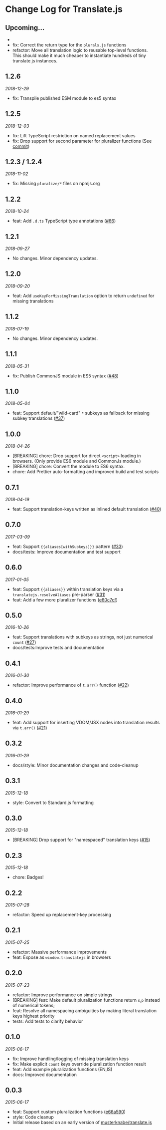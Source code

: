 # Change Log for Translate.js

## Upcoming...

- <!-- Add features here -->
- fix: Correct the return type for the `plurals.js` functions
- refactor: Move all translation logic to reusable top-level functions.  
  This should make it much cheaper to instantiate hundreds of tiny translate.js
  instances.

## 1.2.6

_2018-12-29_

- fix: Transpile published ESM module to es5 syntax

## 1.2.5

_2018-12-03_

- fix: Lift TypeScript restriction on named replacement values
- fix: Drop support for second parameter for pluralizer functions (See
  [commit](https://github.com/StephanHoyer/translate.js/commit/1cf222ae))

## 1.2.3 / 1.2.4

_2018-11-02_

- fix: Missing `pluralize/*` files on npmjs.org

## 1.2.2

_2018-10-24_

- feat: Add `.d.ts` TypeScript type annotations
  ([#66](https://github.com/StephanHoyer/translate.js/pull/66))

## 1.2.1

_2018-09-27_

- No changes. Minor dependency updates.

## 1.2.0

_2018-09-20_

- feat: Add `useKeyForMissingTranslation` option to return `undefined` for
  missing translations

## 1.1.2

_2018-07-19_

- No changes. Minor dependency updates.

## 1.1.1

_2018-05-31_

- fix: Publish CommonJS module in ES5 syntax
  ([#48](https://github.com/StephanHoyer/translate.js/pull/48))

## 1.1.0

_2018-05-04_

- feat: Support default/"wild-card" `*` subkeys as fallback for missing subkey
  translations ([#37](https://github.com/StephanHoyer/translate.js/pull/37))

## 1.0.0

_2018-04-26_

- [BREAKING] chore: Drop support for direct `<script>` loading in browsers.
  (Only provide ES6 module and CommonJs module.)
- [BREAKING] chore: Convert the module to ES6 syntax.
- chore: Add Prettier auto-formatting and improved build and test scripts

## 0.7.1

_2018-04-19_

- feat: Support translation-keys written as inlined default translation
  ([#40](https://github.com/StephanHoyer/translate.js/pull/40))

## 0.7.0

_2017-03-09_

- feat: Support `{{aliases[withSubkeys]}}` pattern
  ([#33](https://github.com/StephanHoyer/translate.js/pull/33))
- docs/tests: Improve documentation and test support

## 0.6.0

_2017-01-05_

- feat: Support `{{aliases}}` within translation keys via a
  `translatejs.resolveAliases` pre-parser
  ([#31](https://github.com/StephanHoyer/translate.js/pull/31))
- feat: Add a few more pluralizer functions
  ([e60c7cf](https://github.com/StephanHoyer/translate.js/commit/e60c7cf08663cd0202eb8e513a24c878232f4221))

## 0.5.0

_2016-10-26_

- feat: Support translations with subkeys as strings, not just numerical `count`
  ([#27](https://github.com/StephanHoyer/translate.js/pull/27))
- docs/tests:Improve tests and documentation

## 0.4.1

_2016-01-30_

- refactor: Improve performance of `t.arr()` function
  ([#22](https://github.com/StephanHoyer/translate.js/pull/22))

## 0.4.0

_2016-01-29_

- feat: Add support for inserting VDOM/JSX nodes into translation results via
  `t.arr()` ([#21](https://github.com/StephanHoyer/translate.js/pull/21))

## 0.3.2

_2016-01-29_

- docs/style: Minor documentation changes and code-cleanup

## 0.3.1

_2015-12-18_

- style: Convert to Standard.js formatting

## 0.3.0

_2015-12-18_

- [BREAKING] Drop support for "namespaced" translation keys
  ([#15](https://github.com/StephanHoyer/translate.js/pull/15))

## 0.2.3

_2015-12-18_

- chore: Badges!

## 0.2.2

_2015-07-28_

- refactor: Speed up replacement-key processing

## 0.2.1

_2015-07-25_

- refactor: Massive performance improvements
- feat: Expose as `window.translatejs` in browsers

## 0.2.0

_2015-07-23_

- refactor: Improve performance on simple strings
- [BREAKING] feat: Make default pluralization functions return `s`,`p` instead
  of numerical tokens;
- feat: Resolve all namespacing ambiguities by making literal translation keys
  highest priority
- tests: Add tests to clarify behavior

## 0.1.0

_2015-06-17_

- fix: Improve handling/logging of missing translation keys
- fix: Make explicit `count` keys override pluralization function result
- feat: Add example pluralization functions (EN,IS)
- docs: Improved documentation

## 0.0.3

_2015-06-17_

- feat: Support custom pluralization functions
  ([e66a590](https://github.com/StephanHoyer/translate.js/commit/e66a59009a73013a3669af3c81eaeab29e28c8d1))
- style: Code cleanup
- Initial release based on an early version of
  [musterknabe/translate.js](https://github.com/musterknabe/translate.js)
